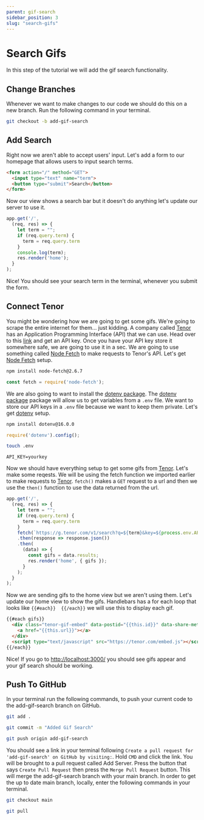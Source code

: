 ```yaml
---
parent: gif-search
sidebar_position: 3
slug: "search-gifs"
---
```


# Search Gifs
In this step of the tutorial we will add the gif search functionality.

## Change Branches
Whenever we want to make changes to our code we should do this on a new branch. Run the following command in your terminal.

```bash title="Create and move to a new branch called add-gif-search."
git checkout -b add-gif-search
```

## Add Search
Right now we aren't able to accept users' input. Let's add a form to our homepage that allows users to input search terms.

```html title="Add form to home.handlebars"
<form action="/" method="GET">
  <input type="text" name="term">
  <button type="submit">Search</button>
</form>
```

Now our view shows a search bar but it doesn't do anything let's update our server to use it.

```js title="Update our root route to accept a search term as a parameter and log it"
app.get('/', 
  (req, res) => {
    let term = "";
    if (req.query.term) {
      term = req.query.term
    }
    console.log(term);
    res.render('home');
  }
);
```

Nice! You should see your search term in the terminal, whenever you submit the form.

## Connect Tenor
You might be wondering how we are going to get some gifs. We're going to scrape the entire internet for them... just kidding. A company called [Tenor](https://tenor.com/) has an Application Programming Interface (API) that we can use. Head over to this [link](https://tenor.com/developer/keyregistration) and get an API key. Once you have your API key store it somewhere safe, we are going to use it in a sec. We are going to use something called [Node Fetch](https://www.npmjs.com/package/node-fetch) to make requests to Tenor's API. Let's get [Node Fetch](https://www.npmjs.com/package/node-fetch) setup.

```bash title="Install Node Fetch"
npm install node-fetch@2.6.7
```

```js title="Import Node Fetch at the top of app.js"
const fetch = require('node-fetch');
```

We are also going to want to install the [dotenv package](https://www.npmjs.com/package/dotenv). The [dotenv package](https://www.npmjs.com/package/dotenv) package will allow us to get variables from a `.env` file. We want to store our API keys in a `.env` file because we want to keep them private. Let's get [dotenv](https://www.npmjs.com/package/dotenv) setup.

```bash title="Install Dotenv"
npm install dotenv@16.0.0
```

```js title="Import our .env variables at the top of app.js"
require('dotenv').config();
```

```bash title="Create a .env file"
touch .env
```

```env title="Add API key to .env file (replace yourkey with your Tenor api key)"
API_KEY=yourkey
```

Now we should have everything setup to get some gifs from [Tenor](https://tenor.com). Let's make some reqests. We will be using the fetch function we imported earlier to make requests to [Tenor](https://tenor.com). `fetch()` makes a `GET` request to a url and then we use the `then()` function to use the data returned from the url.

```js title="Update your root route in app.js to make a request to tenor then pass the gifs into our home view"
app.get('/', 
  (req, res) => {
    let term = "";
    if (req.query.term) {
      term = req.query.term
    }
    fetch(`https://g.tenor.com/v1/search?q=${term}&key=${process.env.API_KEY}&limit=10`)
    .then(response => response.json())
    .then(
      (data) => {
        const gifs = data.results;
        res.render('home', { gifs });
      }
    );
  }
);
```

Now we are sending gifs to the home view but we aren't using them. Let's update our home view to show the gifs. Handlebars has a for each loop that looks like `{{#each}}  {{/each}}` we will use this to display each gif.

```html title="Add an #each loop to home.handlebars to display each"
{{#each gifs}}
  <div class="tenor-gif-embed" data-postid="{{this.id}}" data-share-method="host" data-width="300px" data-height="300px">
    <a href="{{this.url}}"></a>
  </div>
  <script type="text/javascript" src="https://tenor.com/embed.js"></script>
{{/each}}
```

Nice! If you go to [http://localhost:3000/](http://localhost:3000/) you should see gifs appear and your gif search should be working.

## Push To GitHub
In your terminal run the following commands, to push your current code to the add-gif-search branch on GitHub.

```bash title="Add current changes to staging."
git add .
```

```bash title="Commit current changes and call the commit Added Gif Search. (The -m flag lets us add a message)"
git commit -m "Added Gif Search"
```

```bash title="Push local changes to the remote repository. (origin is the name of the remote repository and add-gif-search is the branch name)"
git push origin add-gif-search
```

You should see a link in your terminal following `Create a pull request for 'add-gif-search' on GitHub by visiting:`. Hold `CMD` and click the link. You will be brought to a pull request called Add Server. Press the button that says `Create Pull Request` then press the `Merge Pull Request` button. This will merge the add-gif-search branch with your main branch. In order to get the up to date main branch, locally, enter the following commands in your terminal. 

```bash title="Change to the main branch"
git checkout main
```

```bash title="Pull the updated main branch"
git pull
```
